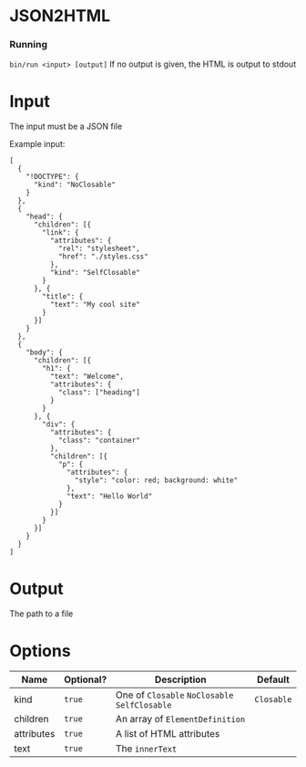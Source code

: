 JSON2HTML
===

### Running
`bin/run <input> [output]`
If no output is given, the HTML is output to stdout

# Input
The input must be a JSON file

Example input:
```
[
  {
    "!DOCTYPE": {
      "kind": "NoClosable"
    }
  },
  {
    "head": {
      "children": [{
        "link": {
          "attributes": {
            "rel": "stylesheet",
            "href": "./styles.css"
          },
          "kind": "SelfClosable"
        }
      }, {
        "title": {
          "text": "My cool site"
        }
      }]
    }
  },
  {
    "body": {
      "children": [{
        "h1": {
          "text": "Welcome",
          "attributes": {
            "class": ["heading"]
          }
        }
      }, {
        "div": {
          "attributes": {
            "class": "container"
          },
          "children": [{
            "p": {
              "attributes": {
                "style": "color: red; background: white"
              },
              "text": "Hello World"
            }
          }]
        }
      }]
    }
  }
]
```

# Output
The path to a file

# Options

| Name       | Optional? | Description                                   | Default    |
|------------|-----------|-----------------------------------------------|------------|
| kind       | `true`    | One of `Closable` `NoClosable` `SelfClosable` | `Closable` |
| children   | `true`    | An array of `ElementDefinition`               |            |
| attributes | `true`    | A list of HTML attributes                     |            |
| text       | `true`    | The `innerText`                               |            |
